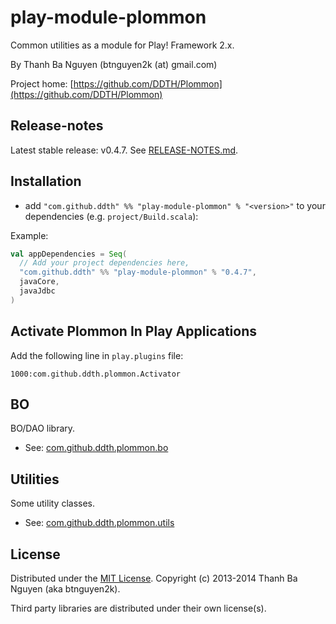 play-module-plommon
===================

Common utilities as a module for Play! Framework 2.x.

By Thanh Ba Nguyen (btnguyen2k (at) gmail.com)

Project home:
[https://github.com/DDTH/Plommon](https://github.com/DDTH/Plommon)


Release-notes
-------------

Latest stable release: v0.4.7. See [RELEASE-NOTES.md](RELEASE-NOTES.md).


Installation
------------

* add `"com.github.ddth" %% "play-module-plommon" % "<version>"` to your dependencies (e.g. `project/Build.scala`):

Example:
```scala
val appDependencies = Seq(
  // Add your project dependencies here,
  "com.github.ddth" %% "play-module-plommon" % "0.4.7",
  javaCore,
  javaJdbc
)
```


Activate Plommon In Play Applications
-------------------------------------
Add the following line in `play.plugins` file:

`1000:com.github.ddth.plommon.Activator`


BO
--
BO/DAO library.

* See: [com.github.ddth.plommon.bo](module/app/com/github/ddth/plommon/bo/README.md)


Utilities
---------
Some utility classes.

* See: [com.github.ddth.plommon.utils](module/app/com/github/ddth/plommon/utils/README.md)


License
-------

Distributed under the [MIT License](http://opensource.org/licenses/mit-license.php). Copyright (c) 2013-2014 Thanh Ba Nguyen (aka btnguyen2k).

Third party libraries are distributed under their own license(s).
